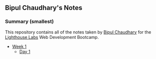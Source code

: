 ## Bipul Chaudhary's Notes 

### Summary (smallest)

This repository contains all of the notes taken by [Bipul Chaudhary](https://github.com/BipulChau) for the [Lighthouse Labs](https://www.lighthouselabs.ca/) Web Development Bootcamp.

* [Week 1](/Week_1)
  * [Day 1](/Week_1/Day_1) 
